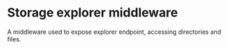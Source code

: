 # Storage explorer middleware

A middleware used to expose explorer endpoint, accessing directories and files.
